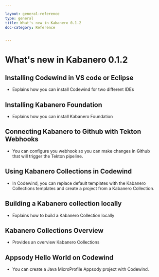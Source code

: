 ```yaml
---

layout: general-reference
type: general
title: What's new in Kabanero 0.1.2
doc-category: Reference


---
```


# What's new in Kabanero 0.1.2


## Installing Codewind in VS code or Eclipse
* Explains how you can install Codewind for two different IDEs

## Installing Kabanero Foundation
* Explains how you can install Kabanero Foundation

## Connecting Kabanero to Github with Tekton Webhooks
* You can configure you webhook so you can make changes in Github that will trigger the Tekton pipeline.

## Using Kabanero Collections in Codewind
* In Codewind, you can replace default templates with the Kabanero Collections templates and create a project from a Kabanero Collection.

## Building a Kabanero collection locally
* Explains how to build a Kabanero Collection locally

## Kabanero Collections Overview
* Provides an overview Kabanero Collections

## Appsody Hello World on Codewind
* You can create a Java MicroProfile Appsody project with Codewind.

